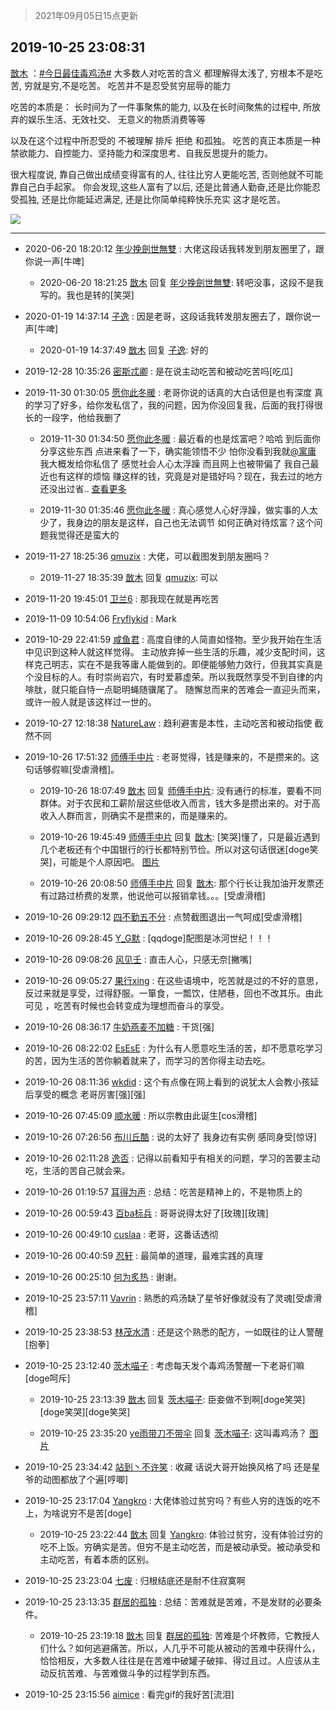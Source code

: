 > 2021年09月05日15点更新
<link rel="stylesheet" href="https://cdn.jsdelivr.net/gh/taotie6/sampleJSON@main/css/photo_show.css">


 ## 2019-10-25 23:08:31 

 [㪚木](https://www.coolapk.com/feed/14503501?shareKey=Y2ViYjNlNTVkMWQ2NjEzMTc0ZTY~) ：<a class="feed-link-tag" href="/t/今日最佳毒鸡汤?type=0">#今日最佳毒鸡汤#</a>
大多数人对吃苦的含义
都理解得太浅了,
穷根本不是吃苦,
穷就是穷,不是吃苦。
吃苦并不是忍受贫穷屈辱的能力

吃苦的本质是：
长时间为了一件事聚焦的能力,
以及在长时间聚焦的过程中,
所放弃的娱乐生活、无效社交、
无意义的物质消费等等<!--break-->

以及在这个过程中所忍受的
不被理解 排斥 拒绝 和孤独。
吃苦的真正本质是一种禁欲能力、自控能力、坚持能力和深度思考、自我反思提升的能力。 

很大程度说,
靠自己做出成绩变得富有的人,
往往比穷人更能吃苦,
否则他就不可能靠自己白手起家。
你会发现,这些人富有了以后,
还是比普通人勤奋,还是比你能忍受孤独,
还是比你能延迟满足,
还是比你简单纯粹快乐充实
这才是吃苦。 

<div class="album">
<img class="img-item" src="http://image.coolapk.com/feed/2019/1025/22/1081091_b6578bc4_5366_0298@384x216.gif" />
</div>

 ------- 

- 2020-06-20 18:20:12 [年少挽劍世無雙](uid=1689912) : 大佬这段话我转发到朋友圈里了，跟你说一声[牛啤] 

    - 2020-06-20 18:21:25 [㪚木](uid=1081091) 回复 [年少挽劍世無雙](uid=1689912): 转吧没事，这段不是我写的。我也是转的[笑哭] 

- 2020-01-19 14:37:14 [子逸](uid=873630) : 因是老哥，这段话我转发朋友圈去了，跟你说一声[牛啤] 

    - 2020-01-19 14:37:49 [㪚木](uid=1081091) 回复 [子逸](uid=873630): 好的 

- 2019-12-28 10:35:26 [密斯忒卿](uid=751394) : 是在说主动吃苦和被动吃苦吗[吃瓜] 

- 2019-11-30 01:30:05 [愿你此冬暖](uid=2072482) : 老哥你说的话真的大白话但是也有深度 真的学习了好多，给你发私信了，我的问题，因为你没回复我，后面的我打得很长的一段字，他给我删了 

    - 2019-11-30 01:34:50 [愿你此冬暖](uid=2072482) : 最近看的也是炫富吧？哈哈 到后面你分享这些东西 点进来看了一下，确实能领悟不少 怕你没看到我就<a class="feed-link-uname" href="/u/寓庸">@寓庸</a>  我大概发给你私信了 感觉社会人心太浮躁 而且网上也被带偏了 我自己最近也有这样的烦恼 赚这样的钱，究竟是对是错好吗？现在，我去过的地方还没出过省.. <a href="/feed/replyList?id=98763915">查看更多</a> 

    - 2019-11-30 01:35:46 [愿你此冬暖](uid=2072482) : 真心感觉人心好浮躁，做实事的人太少了，我身边的朋友是这样，自己也无法调节 如何正确对待炫富？这个问题我觉得还是蛮大的 

- 2019-11-27 18:25:36 [qmuzix](uid=1476942) : 大佬，可以截图发到朋友圈吗？ 

    - 2019-11-27 18:35:39 [㪚木](uid=1081091) 回复 [qmuzix](uid=1476942): 可以 

- 2019-11-20 19:45:01 [卫兰6](uid=1286107) : 那我现在就是再吃苦 

- 2019-11-09 10:54:06 [Fryflykid](uid=577188) : Mark 

- 2019-10-29 22:41:59 [咸鱼君](uid=573545) : 高度自律的人简直如怪物。至少我开始在生活中见识到这种人就这样觉得。
主动放弃掉一些生活的乐趣，减少支配时间，这样克己明志，实在不是我等庸人能做到的。即便能够勉力效行，但我其实真是个没目标的人。有时崇尚岩穴，有时爱慕虚荣。所以我既然享受不到自律的内啡肽，就只能自恃一点聪明蝇随骥尾了<!--break-->。
随懈怠而来的苦难会一直迎头而来，或许一般人就是该这样过一世的。 

- 2019-10-27 12:18:38 [NatureLaw](uid=1542912) : 趋利避害是本性，主动吃苦和被动指使
截然不同 

- 2019-10-26 17:51:32 [师傅手中片](uid=1467971) : 老哥觉得，钱是赚来的，不是攒来的。这句话够假嘛[受虐滑稽]。 

    - 2019-10-26 18:07:49 [㪚木](uid=1081091) 回复 [师傅手中片](uid=1467971): 没有通行的标准，要看不同群体。对于农民和工薪阶层这些低收入而言，钱大多是攒出来的。对于高收入人群而言，则确实不是攒来的，而是赚来的。 

    - 2019-10-26 19:45:49 [师傅手中片](uid=1467971) 回复 [㪚木](uid=1081091): [笑哭]懂了，只是最近遇到几个老板还有个中国银行的行长都特别节俭。所以对这句话很迷[doge笑哭]，可能是个人原因吧。 [图片](http://image.coolapk.com/feed/2019/1026/19/1467971_20d88240_0348_3684@720x458.jpeg)

    - 2019-10-26 20:08:50 [师傅手中片](uid=1467971) 回复 [㪚木](uid=1081091): 那个行长让我加油开发票还有过路过桥费的发票，他说他可以报销拿钱。。。[受虐滑稽] 

- 2019-10-26 09:29:12 [四不勤五不分](uid=1358144) : 点赞截图退出一气呵成[受虐滑稽] 

- 2019-10-26 09:28:45 [Y_G默](uid=1158219) : [qqdoge]配图是冰河世纪！！！ 

- 2019-10-26 09:08:26 [风见壬](uid=1512297) : 直击人心，只感无奈[撇嘴] 

- 2019-10-26 09:05:27 [果行xing](uid=2409387) : 在这些语境中，吃苦就是过的不好的意思，反过来就是享受，过得舒服。一箪食，一瓢饮，住陋巷，回也不改其乐。由此可见 ，吃苦有时候也会转变成为理想而奋斗的享受。 

- 2019-10-26 08:36:17 [牛奶燕麦不加糖](uid=633325) : 干货[强] 

- 2019-10-26 08:22:02 [EsEsE](uid=577260) : 为什么有人愿意吃生活的苦，却不愿意吃学习的苦，因为生活的苦你躺着就来了，而学习的苦你得主动去吃。 

- 2019-10-26 08:11:36 [wkdid](uid=872292) : 这个有点像在网上看到的说犹太人会教小孩延后享受的概念 老哥厉害[强][强] 

- 2019-10-26 07:45:09 [顺水暖](uid=2030768) : 所以宗教由此诞生[cos滑稽] 

- 2019-10-26 07:26:56 [布川丘酷](uid=2042016) : 说的太好了 我身边有实例 感同身受[惊讶] 

- 2019-10-26 02:11:28 [逸否](uid=2397582) : 记得以前看知乎有相关的问题，学习的苦要主动吃，生活的苦自己就会来。 

- 2019-10-26 01:19:57 [耳得为声](uid=2220905) : 总结：吃苦是精神上的，不是物质上的 

- 2019-10-26 00:59:43 [百ba标兵](uid=1436451) : 哥哥说得太好了[玫瑰][玫瑰] 

- 2019-10-26 00:49:10 [cuslaa](uid=2167101) : 老哥，这番话透彻 

- 2019-10-26 00:40:59 [忍轩](uid=1249440) : 最简单的道理，最难实践的真理 

- 2019-10-26 00:25:10 [何为炙热](uid=2219821) : 谢谢。 

- 2019-10-25 23:57:11 [Vavrin](uid=460855) : 熟悉的鸡汤缺了星爷好像就没有了灵魂[受虐滑稽] 

- 2019-10-25 23:38:53 [林茂水清](uid=2077614) : 还是这个熟悉的配方，一如既往的让人警醒[抱拳] 

- 2019-10-25 23:12:40 [茨木喵子](uid=2155035) : 考虑每天发个毒鸡汤警醒一下老哥们嘛[doge呵斥] 

    - 2019-10-25 23:13:39 [㪚木](uid=1081091) 回复 [茨木喵子](uid=2155035): 臣妾做不到啊[doge笑哭][doge笑哭][doge笑哭] 

    - 2019-10-25 23:35:20 [ye雨带刀不带伞](uid=1719173) 回复 [茨木喵子](uid=2155035): 这叫毒鸡汤？ [图片](http://image.coolapk.com/feed/2019/1025/23/1719173_b699f99d_7709_9124@246x174.gif)

- 2019-10-25 23:34:42 [站到丶不许笑](uid=1165627) : 收藏  话说大哥开始换风格了吗  还是星爷的动图都放了个遍[哼唧] 

- 2019-10-25 23:17:04 [Yangkro](uid=2053930) : 大佬体验过贫穷吗？有些人穷的连饭的吃不上，为啥说穷不是苦[doge] 

    - 2019-10-25 23:22:44 [㪚木](uid=1081091) 回复 [Yangkro](uid=2053930): 体验过贫穷，没有体验过穷的吃不上饭。穷确实是苦。但穷不是主动吃苦，而是被动承受。被动承受和主动吃苦，有着本质的区别。 

- 2019-10-25 23:23:04 [七废](uid=1749152) : 归根结底还是耐不住寂寞啊 

- 2019-10-25 23:13:35 [群居的孤独](uid=627936) : 总结：苦难就是苦难，不是发财的必要条件。 

    - 2019-10-25 23:19:18 [㪚木](uid=1081091) 回复 [群居的孤独](uid=627936): 苦难是个坏教师，它教授人们什么？如何逃避痛苦。所以，人几乎不可能从被动的苦难中获得什么，恰恰相反，大多数人往往是在苦难中破罐子破摔、得过且过。人应该从主动反抗苦难、与苦难做斗争的过程学到东西。 

- 2019-10-25 23:15:56 [aimice](uid=1745039) : 看完gif的我好苦[流泪] 


